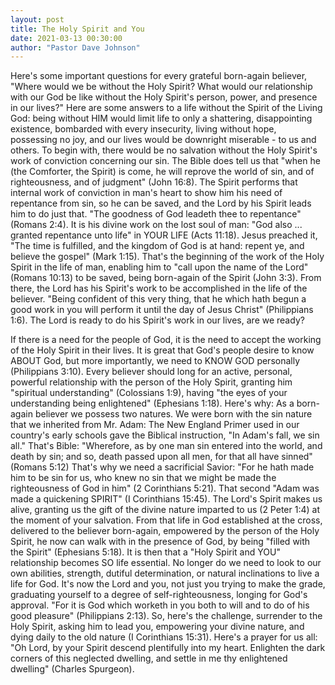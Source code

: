 ```yaml
---
layout: post
title: The Holy Spirit and You
date: 2021-03-13 00:30:00
author: "Pastor Dave Johnson"
---
```


Here's some important questions for every grateful born-again believer, "Where would we be without the Holy Spirit?  What would our relationship with our God be like without the Holy Spirit's person, power, and presence in our lives?"  Here are some answers to a life without the Spirit of the Living God: being without HIM would limit life to only a shattering, disappointing existence, bombarded with every insecurity, living without hope, possessing no joy, and our lives would be downright miserable - to us and others.  To begin with, there would be no salvation without the Holy Spirit's work of conviction concerning our sin.  The Bible does tell us that "when he (the Comforter, the Spirit) is come, he will reprove the world of sin, and of righteousness, and of judgment" (John 16:8).  The Spirit performs that internal work of conviction in man's heart to show him his need of repentance from sin, so he can be saved, and the Lord by his Spirit leads him to do just that.  "The goodness of God leadeth thee to repentance" (Romans 2:4).   It is his divine work on the lost soul of man:  "God also ... granted repentance unto life" in YOUR LIFE (Acts 11:18).  Jesus preached it, "The time is fulfilled, and the kingdom of God is at hand: repent ye, and believe the gospel" (Mark 1:15).  That's the beginning of the work of the Holy Spirit in the life of man, enabling him to "call upon the name of the Lord" (Romans 10:13) to be saved, being born-again of the Spirit (John 3:3).  From there, the Lord has his Spirit's work to be accomplished in the life of the believer.  "Being confident of this very thing, that he which hath begun a good work in you will perform it until the day of Jesus Christ" (Philippians 1:6).  The Lord is ready to do his Spirit's work in our lives, are we ready?

If there is a need for the people of God, it is the need to accept the working of the Holy Spirit in their lives.  It is great that God's people desire to know ABOUT God, but more importantly, we need to KNOW GOD personally (Philippians 3:10).  Every believer should long for an active, personal, powerful relationship with the person of the Holy Spirit, granting him "spiritual understanding" (Colossians 1:9), having "the eyes of your understanding being enlightened" (Ephesians 1:18).  Here's why: As a born-again believer we possess two natures.  We were born with the sin nature that we inherited from Mr. Adam: The New England Primer used in our country's early schools gave the Biblical instruction, "In Adam's fall, we sin all."  That's Bible: "Wherefore, as by one man sin entered into the world, and death by sin; and so, death passed upon all men, for that all have sinned" (Romans 5:12)   That's why we need a sacrificial Savior: "For he hath made him to be sin for us, who knew no sin that we might be made the righteousness of God in him" (2 Corinthians 5:21).  That second "Adam was made a quickening SPIRIT" (I Corinthians 15:45).  The Lord's Spirit makes us alive, granting us the gift of the divine nature imparted to us (2 Peter 1:4) at the moment of your salvation.  From that life in God established at the cross, delivered to the believer born-again, empowered by the person of the Holy Spirit, he now can walk with in the presence of God, by being "filled with the Spirit" (Ephesians 5:18).  It is then that a "Holy Spirit and YOU" relationship becomes SO life essential.   No longer do we need to look to our own abilities, strength, dutiful determination, or natural inclinations to live a life for God.  It's now the Lord and you, not just you trying to make the grade, graduating yourself to a degree of self-righteousness, longing for God's approval.   "For it is God which worketh in you both to will and to do of his good pleasure" (Philippians 2:13).  So, here's the challenge, surrender to the Holy Spirit, asking him to lead you, empowering your divine nature, and dying daily to the old nature (I Corinthians 15:31).  Here's a prayer for us all:  "Oh Lord, by your Spirit descend plentifully into my heart.  Enlighten the dark corners of this neglected dwelling, and settle in me thy enlightened dwelling" (Charles Spurgeon).